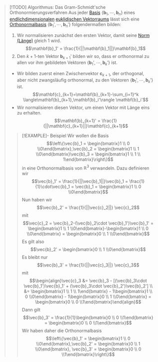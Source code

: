 > [!TODO] Algorithmus: Das Gram-Schmidt'sche Orthonormierungsverfahren
> Aus jeder [Basis](Basis.md) $\{\mathbf{b}_1,\cdots,\mathbf{b}_n\}$ eines [endlichdimensionalen](Dimension.md) [euklidischen Vektorraums](../Euklidische%20Vektorräume/Abstraktes%20inneres%20Produkt.md) lässt sich eine [Orthonormalbasis](Orthonormalbasis.md) $\{\mathbf{b}_1',\cdots,\mathbf{b}_n'\}$ folgendermaßen bilden:
> 1. Wir normalisieren zunächst den ersten Vektor, damit seine [Norm (Länge)](../Euklidische%20Vektorräume/Norm%20(Länge).md) gleich 1 wird.
> $$\mathbf{b}_1' = \frac{1}{||\mathbf{b}_1||}\mathbf{b}_1$$
> 2. Den $k+1$-ten Vektor $\mathbf{b}_{k+1}'$ bilden wir so, dass er orthonormal zu allen vor ihm gebildeten Vektoren $\{\mathbf{b}_1',\cdots,\mathbf{b}_k'\}$ ist.
> - Wir bilden zuerst einen Zwischenvektor $\mathbf{c}_{k+1}$, der orthogonal, aber nicht zwangsläufig orthonormal, zu den Vektoren $\{\mathbf{b}_1',\cdots,\mathbf{b}_k'\}$ ist.
> $$\mathbf{c}_{k+1}=\mathbf{b}_{k+1}-\sum_{i=1}^k \langle\mathbf{b}_{k+1},\mathbf{b}_i'\rangle \mathbf{b}_i'$$
> - Wir normalisieren diesen Vektor, um einen Vektor mit Länge eins zu erhalten.
> $$\mathbf{b}_{k+1}' = \frac{1}{||\mathbf{c}_{k+1}||}\mathbf{c}_{k+1}$$
> 
> > [!EXAMPLE]- Beispiel
> > Wir wollen die Basis
> > $$\left\{\vec{b}_1 = \begin{bmatrix}1 \\ 0 \\0\end{bmatrix},\vec{b}_2 = \begin{bmatrix}1 \\ 1 \\0\end{bmatrix}\vec{b}_3 = \begin{bmatrix}1 \\ 1 \\ 1\end{bmatrix}\right\}$$
> > in eine Orthonormalbasis von $\mathbb{R}^3$ verwandeln. Dazu definieren wir 
> > $$\vec{b}_1' = \frac{1}{||\vec{b}_1||}\vec{b}_1 = \frac{1}{1}\cdot\vec{b}_1 = \vec{b}_1 = \begin{bmatrix}1 \\ 0 \\0\end{bmatrix}$$
> > Nun haben wir
> > $$\vec{b}_2' = \frac{1}{||\vec{c}_2||} \vec{c}_2$$
> > mit 
> > $$\vec{c}_2 = \vec{b}_2-(\vec{b}_2\cdot \vec{b}_1')\vec{b}_1' = \begin{bmatrix}1 \\ 1 \\0\end{bmatrix}-\begin{bmatrix}1 \\ 0 \\0\end{bmatrix} = \begin{bmatrix}0 \\ 1 \\0\end{bmatrix}$$
> > Es gilt also 
> > $$\vec{b}_2' = \begin{bmatrix}0 \\ 1 \\0\end{bmatrix}$$
> > Es bleibt nur 
> > $$\vec{b}_3' = \frac{1}{||\vec{c}_3||} \vec{c}_3$$
> > mit
> > $$\begin{align}\vec{c}_3 &= \vec{b}_3 - [(\vec{b}_3\cdot \vec{b}_1')\vec{b}_1' + (\vec{b}_3\cdot \vec{b}_2')\vec{b}_2'] \\ &= \begin{bmatrix}1 \\ 1 \\ 1\end{bmatrix} - 1\begin{bmatrix}1 \\ 0 \\0\end{bmatrix} - 1\begin{bmatrix}0 \\ 1 \\0\end{bmatrix} = \begin{bmatrix}0 \\ 0 \\1\end{bmatrix}\end{align}$$
> > Dann gilt
> > $$\vec{b}_3' = \frac{1}{1}\begin{bmatrix}0 \\ 0 \\1\end{bmatrix} = \begin{bmatrix}0 \\ 0 \\1\end{bmatrix}$$
> > Wir haben daher die Orthonormalbasis
> > $$\left\{\vec{b}_1' = \begin{bmatrix}1 \\ 0 \\0\end{bmatrix},\vec{b}_2' = \begin{bmatrix}0 \\ 1 \\0\end{bmatrix}, \vec{b}_3' = \begin{bmatrix}0 \\ 0 \\1\end{bmatrix}\right\}$$